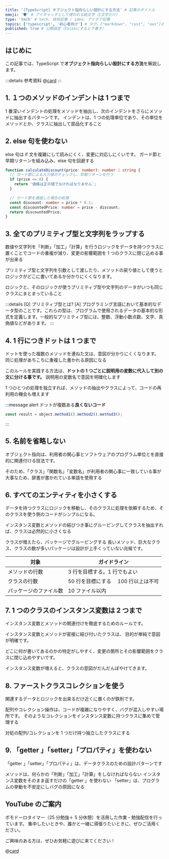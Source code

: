 ```yaml
---
title: '[TypeScript] オブジェクト指向らしい設計にする方法' # 記事のタイトル
emoji: '🛡' # アイキャッチとして使われる絵文字（1文字だけ）
type: 'tech' # tech: 技術記事 / idea: アイデア記事
topics: ['typescript', '初心者向け'] # タグ。["markdown", "rust", "aws"]のように指定する
published: true # 公開設定（falseにすると下書き）
---
```


## はじめに

この記事では、TypeScript で**オブジェクト指向らしい設計にする方法**を解説します。

:::details 参考資料
@[card](https://gihyo.jp/book/2017/978-4-7741-9087-7)
:::

## 1. １つのメソッドのインデントは 1 つまで

1 番深いインデントの処理をメソッドを抽出し、次のインデントをさらにメソッドに抽出するパターンです。
インデントは、1 つの処理単位であり、その単位をメソッドとか、クラスに抽出して部品化すること

## 2. else 句を使わない

else 句は if 文を複雑にして読みにくく、変更に対応しにくいです。
ガード節と早期リターンを組み込み、else 句を回避する

```ts
function calculateDiscount(price: number): number | string {
  // ガード節による入力値のチェックし、早期リターンを行う
  if (price <= 0) {
    return '価格は正の値でなければなりません';
  }

  // ガード節を通過した場合の処理
  const discount: number = price * 0.1;
  const discountedPrice: number = price - discount;
  return discountedPrice;
}
```

## 3. 全てのプリミティブ型と文字列をラップする

数値や文字列を「判断」「加工」「計算」を行うロジックをデータを持つクラスに置くことでコードの重複が減り、変更の影響範囲を 1 つのクラスに閉じ込める事が出来る

プリミティブ型と文字列を引数として渡したり、メソッドの戻り値として使うと
ロジックがどこに書いてあるか分かりにくくなります。

ロジックと、そのロジックが使うプリミティブ型や文字列のデータがいつも同じクラスにまとまっていること

:::details [Q] プリミティブ型とは?
[A] プログラミング言語において基本的なデータ型のことです。これらの型は、プログラムで使用されるデータの基本的な形式を定義します。一般的なプリミティブ型には、整数、浮動小数点数、文字、真偽値などがあります。
:::

## 4. 1 行につきドットは 1 つまで

ドットを使った複数のメソッドを連ねた文は、意図が分かりにくくなります。
同じ処理があちこちに重複した書かれる原因になる

このルールを実践する方法は、**ドットの 1 つごとに説明用の変数に代入して別の文に分ける事です。**
説明用の変数名で意図を明確化します

1 つひとつの処理を独立すれば、メソッドの抽出やクラスによって、コードの再利用の機会も増えます

:::message alert
ドットが複数ある**良くないコード**

```ts
const result = object.method1().method2().method3();
```

:::

## 5. 名前を省略しない

オブジェクト指向は、利用者の関心事とソフトウェアのプログラム単位とを直接的に関連付ける技法です。

そのため、「クラス」「関数名」「変数名」が利用者の関心事に一致している事が大事なため、辞書が書かれている単語を使用する

## 6. すべてのエンティティを小さくする

データを持つクラスにロジックを移動し、そのクラスに処理を依頼するため、そのクラスを使う側のコードがシンプルになる。

インスタンス変数とメソッドの結びつき事にグルーピングしてクラスを抽出すれば、クラスは必然的に小さくなる

クラスが増えたら、パッケージでグルーピングする
長いメソッド、巨大なクラス、クラスの数が多いパッケージは設計が上手くっていない兆候です。

| 対象                   | ガイドライン                         |
| ---------------------- | ------------------------------------ |
| メソッドの行数         | 3 行を目標する。1 行でもよい         |
| クラスの行数           | 50 行を目標にする　 100 行以上は不可 |
| パッケージのファイル数 | 10 ファイル以内                      |

## 7. 1 つのクラスのインスタンス変数は 2 つまで

インスタンス変数とメソッドの関連付けを徹底するためのルールです。

インスタンス変数とメソッドが密接に結び付いたクラスは、
目的が単純で意図が明確です。

どこに何が書いてあるのかの特定がしやすく、変更の箇所とその影響範囲をクラスに閉じ込めやすいです。

インスタンス変数が増えると、クラスの意図がだんだんぼやけてきます。

## 8. ファーストクラスコレクションを使う

関連するデータとロジックを出来るだけ近くに置くのが鉄則です。

配列やコレクション操作は、コードが複雑になりやすく、バグが混入しやすい場所です。
そのようなコレクションをインスタンス変数に持つクラスに集めて管理する

対処の配列/コレクションを 1 つだけ持つ独立したクラスにする

## 9. 「getter 」「setter」「プロパティ」を使わない

「getter 」「setter」「プロパティ」は、データクラスのための設計パターンです

メソッドは、何らかの「判断」「加工」「計算」をしなければならない
インスタンス変数をそのまま返すだけの「getter 」を使わない
「setter」は、プログラムの挙動を不安定にしバグの原因になる

## YouTube のご案内

ポモドーロタイマー（25 分勉強＋ 5 分休憩）を活用した作業・勉強配信を行っています。
集中したいときや、誰かと一緒に頑張りたいときに、ぜひご活用ください。

ご興味のある方は、ぜひお気軽に遊びに来てください！

@[card](https://www.youtube.com/@aew2sbee)
